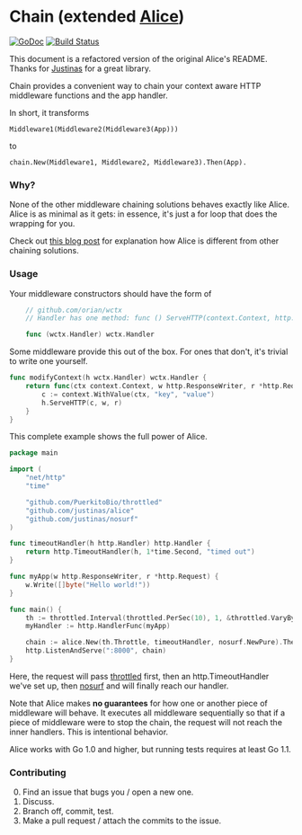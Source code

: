 # Chain (extended [Alice](https://github.com/justinas/alice))

[![GoDoc](http://godoc.org/github.com/orian/chain?status.png)](http://godoc.org/github.com/orian/chain)
[![Build Status](https://travis-ci.org/orian/chain.svg?branch=master)](https://travis-ci.org/orian/chain)

This document is a refactored version of the original Alice's README. Thanks for [Justinas](https://github.com/justinas) for a great library.

Chain provides a convenient way to chain
your context aware HTTP middleware functions and the app handler.

In short, it transforms

    Middleware1(Middleware2(Middleware3(App)))

to

    chain.New(Middleware1, Middleware2, Middleware3).Then(App).

### Why?

None of the other middleware chaining solutions behaves exactly like Alice.
Alice is as minimal as it gets:
in essence, it's just a for loop that does the wrapping for you.

Check out [this blog post](http://justinas.org/alice-painless-middleware-chaining-for-go/)
for explanation how Alice is different from other chaining solutions.

### Usage

Your middleware constructors should have the form of

```go
    // github.com/orian/wctx
    // Handler has one method: func () ServeHTTP(context.Context, http.ResponseWriter, http.Request)

    func (wctx.Handler) wctx.Handler
```

Some middleware provide this out of the box.
For ones that don't, it's trivial to write one yourself.

```go
func modifyContext(h wctx.Handler) wctx.Handler {
    return func(ctx context.Context, w http.ResponseWriter, r *http.Request) {
        c := context.WithValue(ctx, "key", "value")
        h.ServeHTTP(c, w, r)
    }
}
```

This complete example shows the full power of Alice.

```go
package main

import (
    "net/http"
    "time"

    "github.com/PuerkitoBio/throttled"
    "github.com/justinas/alice"
    "github.com/justinas/nosurf"
)

func timeoutHandler(h http.Handler) http.Handler {
    return http.TimeoutHandler(h, 1*time.Second, "timed out")
}

func myApp(w http.ResponseWriter, r *http.Request) {
    w.Write([]byte("Hello world!"))
}

func main() {
    th := throttled.Interval(throttled.PerSec(10), 1, &throttled.VaryBy{Path: true}, 50)
    myHandler := http.HandlerFunc(myApp)

    chain := alice.New(th.Throttle, timeoutHandler, nosurf.NewPure).Then(myHandler)
    http.ListenAndServe(":8000", chain)
}
```

Here, the request will pass [throttled](https://github.com/PuerkitoBio/throttled) first,
then an http.TimeoutHandler we've set up,
then [nosurf](https://github.com/justinas/nosurf)
and will finally reach our handler.

Note that Alice makes **no guarantees** for
how one or another piece of  middleware will behave.
It executes all middleware sequentially so that if a
piece of middleware were to stop the chain,
the request will not reach the inner handlers.
This is intentional behavior.

Alice works with Go 1.0 and higher,
but running tests requires at least Go 1.1.

### Contributing

0. Find an issue that bugs you / open a new one.
1. Discuss.
2. Branch off, commit, test.
3. Make a pull request / attach the commits to the issue.
